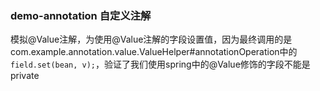 ### demo-annotation 自定义注解
模拟@Value注解，为使用@Value注解的字段设置值，因为最终调用的是com.example.annotation.value.ValueHelper#annotationOperation中的`field.set(bean, v);`，验证了我们使用spring中的@Value修饰的字段不能是private
